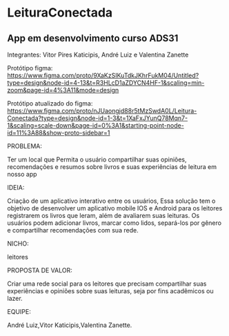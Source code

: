 # LeituraConectada
## App em desenvolvimento curso ADS31

Integrantes: Vitor Pires Katicipis, André Luiz e Valentina Zanette

Protótipo figma: https://www.figma.com/proto/9XaKzSIKuTdkJKhrFukM04/Untitled?type=design&node-id=4-13&t=R3HLcD1aZDYCN4HF-1&scaling=min-zoom&page-id=4%3A11&mode=design

Protótipo atualizado do figma: https://www.figma.com/proto/nJUaongjd88r5tMzSwdA0L/Leitura-Conectada?type=design&node-id=1-3&t=1XaFxJYunQ78Mqn7-1&scaling=scale-down&page-id=0%3A1&starting-point-node-id=11%3A88&show-proto-sidebar=1




PROBLEMA:

Ter um local que Permita o usuário compartilhar suas opiniões, recomendações e resumos sobre livros e suas experiências de leitura em nosso app


IDEIA:

Criação de um aplicativo interativo entre os usuários, Essa solução tem o objetivo de desenvolver um aplicativo mobile IOS e Android para os leitores registrarem os livros que leram, além de avaliarem suas leituras. Os usuários podem adicionar livros, marcar como lidos, separá-los por gênero e compartilhar recomendações com sua rede.


NICHO:

leitores


PROPOSTA DE VALOR:

Criar uma rede social para os leitores que precisam compartilhar suas experiências e opiniões sobre suas leituras, seja por fins acadêmicos ou lazer.


EQUIPE:

André Luiz,Vitor Katicipis,Valentina Zanette.


